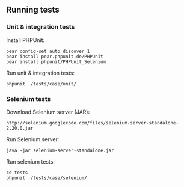 ## Running tests ##

### Unit & integration tests ###

Install PHPUnit:

	pear config-set auto_discover 1
	pear install pear.phpunit.de/PHPUnit
	pear install phpunit/PHPUnit_Selenium

Run unit & integration tests:

	phpunit ./tests/case/unit/

### Selenium tests ###

Download Selenium server (JAR):

	http://selenium.googlecode.com/files/selenium-server-standalone-2.20.0.jar

Run Selenium server:

	java -jar selenium-server-standalone.jar

Run selenium tests:

	cd tests
	phpunit ./tests/case/selenium/